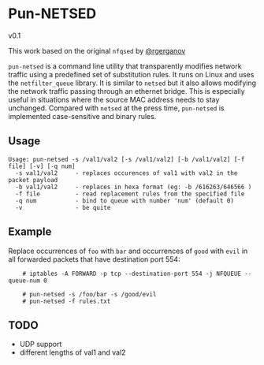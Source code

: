 # Pun-NETSED
v0.1

This work based on the original `nfqsed` by [@rgerganov](https://github.com/rgerganov/nfqsed)

`pun-netsed` is a command line utility that transparently modifies network traffic using a predefined set of substitution rules. It runs on Linux and uses the `netfilter_queue` library. It is similar to `netsed` but it also allows modifying the network traffic passing through an ethernet bridge. This is especially useful in situations where the source MAC address needs to stay unchanged. Compared with `netsed` at the press time, `pun-netsed` is implemented case-sensitive and binary rules.

## Usage

```
Usage: pun-netsed -s /val1/val2 [-s /val1/val2] [-b /val1/val2] [-f file] [-v] [-q num]
  -s val1/val2     - replaces occurences of val1 with val2 in the packet payload
  -b val1/val2     - replaces in hexa format (eg: -b /616263/646566 )
  -f file          - read replacement rules from the specified file
  -q num           - bind to queue with number 'num' (default 0)
  -v               - be quite
```

## Example

Replace occurrences of `foo` with `bar` and occurrences of `good` with `evil` in all forwarded packets that have destination port 554:

```
    # iptables -A FORWARD -p tcp --destination-port 554 -j NFQUEUE --queue-num 0

    # pun-netsed -s /foo/bar -s /good/evil
    # pun-netsed -f rules.txt
```

## TODO

 * UDP support
 * different lengths of val1 and val2
